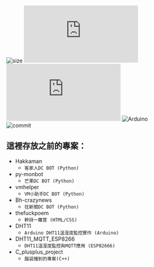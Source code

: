 ﻿![size](https://img.shields.io/github/repo-size/minexo79/old_things)
![pip support](https://img.shields.io/pypi/pyversions/discord.py)
![pip version](https://img.shields.io/pypi/v/discord.py)
![Arduino](https://img.shields.io/badge/Arduino-DHT11-yellowgreen)  
![commit](https://img.shields.io/github/last-commit/minexo79/old_things)

這裡存放之前的專案：
---

+ Hakkaman
    + `客家人DC BOT (Python)`
+ py-monbot
    + `芒果DC BOT (Python)`
+ vmhelper
    + `VM小助手DC BOT (Python)`  
+ Bh-crazynews
    + `狂新聞DC BOT (Python)`
+ thefuckpoem
    + `幹詩一籮筐 (HTML/CSS)`
+ DHT11
    + `Arduino DHT11溫溼度監控實作 (Arduino)`
+ DHT11_MQTT_ESP8266
    + `DHT11溫溼度監控與MQTT應用 (ESP82666)`
+ C_plusplus_project
    + `腦袋撞到的專案(C++)`